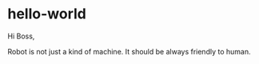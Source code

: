 # hello-world

Hi Boss, 

Robot is not just a kind of machine. It should be always friendly to human.
